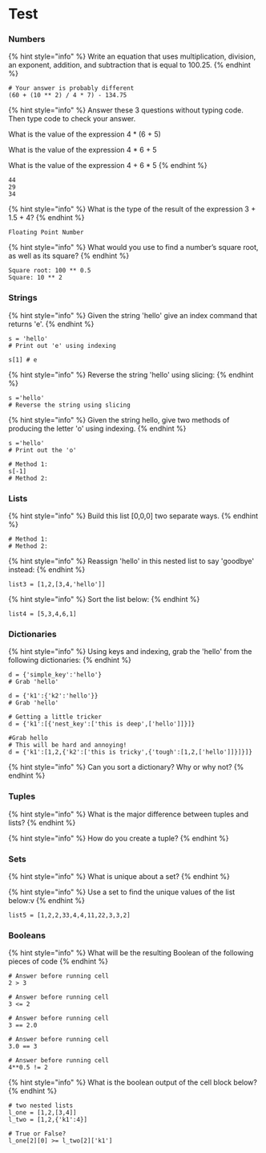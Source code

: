# Test

### Numbers <a href="#numbers" id="numbers"></a>

{% hint style="info" %}
Write an equation that uses multiplication, division, an exponent, addition, and subtraction that is equal to 100.25.
{% endhint %}

```
# Your answer is probably different
(60 + (10 ** 2) / 4 * 7) - 134.75
```

{% hint style="info" %}
Answer these 3 questions without typing code. Then type code to check your answer.

What is the value of the expression 4 \* (6 + 5)

What is the value of the expression 4 \* 6 + 5

What is the value of the expression 4 + 6 \* 5
{% endhint %}

```
44
29
34
```

{% hint style="info" %}
What is the type of the result of the expression 3 + 1.5 + 4?
{% endhint %}

```
Floating Point Number
```

{% hint style="info" %}
What would you use to find a number’s square root, as well as its square?
{% endhint %}

```
Square root: 100 ** 0.5
Square: 10 ** 2
```

### Strings <a href="#strings" id="strings"></a>

{% hint style="info" %}
Given the string 'hello' give an index command that returns 'e'.
{% endhint %}

```
s = 'hello'
# Print out 'e' using indexing

s[1] # e
```

{% hint style="info" %}
Reverse the string 'hello' using slicing:
{% endhint %}

```
s ='hello'
# Reverse the string using slicing
```

{% hint style="info" %}
Given the string hello, give two methods of producing the letter 'o' using indexing.
{% endhint %}

```
s ='hello'
# Print out the 'o'

# Method 1:
s[-1]
# Method 2:

```

### Lists <a href="#lists" id="lists"></a>

{% hint style="info" %}
Build this list \[0,0,0] two separate ways.
{% endhint %}

```
# Method 1:
# Method 2:
```

{% hint style="info" %}
Reassign 'hello' in this nested list to say 'goodbye' instead:
{% endhint %}

```
list3 = [1,2,[3,4,'hello']]
```

{% hint style="info" %}
Sort the list below:
{% endhint %}

```
list4 = [5,3,4,6,1]
```

### Dictionaries <a href="#dictionaries" id="dictionaries"></a>

{% hint style="info" %}
Using keys and indexing, grab the 'hello' from the following dictionaries:
{% endhint %}

```
d = {'simple_key':'hello'}
# Grab 'hello'

d = {'k1':{'k2':'hello'}}
# Grab 'hello'

# Getting a little tricker
d = {'k1':[{'nest_key':['this is deep',['hello']]}]}

#Grab hello
# This will be hard and annoying!
d = {'k1':[1,2,{'k2':['this is tricky',{'tough':[1,2,['hello']]}]}]}

```

{% hint style="info" %}
Can you sort a dictionary? Why or why not?
{% endhint %}

### Tuples <a href="#tuples" id="tuples"></a>

{% hint style="info" %}
What is the major difference between tuples and lists?&#x20;
{% endhint %}

{% hint style="info" %}
How do you create a tuple?
{% endhint %}

### Sets <a href="#sets" id="sets"></a>

{% hint style="info" %}
What is unique about a set?
{% endhint %}

{% hint style="info" %}
Use a set to find the unique values of the list below:v
{% endhint %}

```
list5 = [1,2,2,33,4,4,11,22,3,3,2]
```

### Booleans <a href="#booleans" id="booleans"></a>

{% hint style="info" %}
What will be the resulting Boolean of the following pieces of code
{% endhint %}

```
# Answer before running cell
2 > 3

# Answer before running cell
3 <= 2

# Answer before running cell
3 == 2.0

# Answer before running cell
3.0 == 3

# Answer before running cell
4**0.5 != 2
```

{% hint style="info" %}
What is the boolean output of the cell block below?
{% endhint %}

```
# two nested lists
l_one = [1,2,[3,4]]
l_two = [1,2,{'k1':4}]

# True or False?
l_one[2][0] >= l_two[2]['k1']
```
